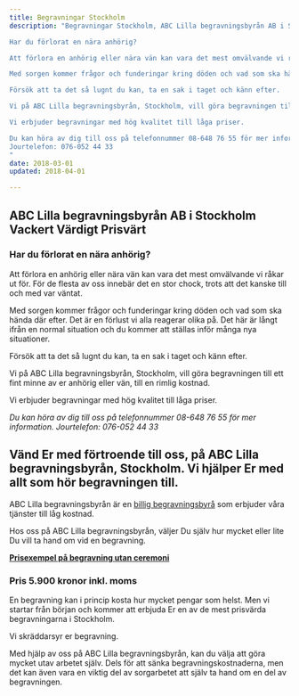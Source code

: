 ```yaml
---
title: Begravningar Stockholm
description: "Begravningar Stockholm, ABC Lilla begravningsbyrån AB i Stockholm Vackert Värdigt Prisvärt

Har du förlorat en nära anhörig?

Att förlora en anhörig eller nära vän kan vara det mest omvälvande vi råkar ut för. För de flesta av oss innebär det en stor chock, trots att det kanske till och med var väntat.

Med sorgen kommer frågor och funderingar kring döden och vad som ska hända där efter. Det är en förlust vi alla reagerar olika på. Det här är långt ifrån en normal situation och du kommer att ställas inför många nya situationer.

Försök att ta det så lugnt du kan, ta en sak i taget och känn efter.

Vi på ABC Lilla begravningsbyrån, Stockholm, vill göra begravningen till ett fint minne av er anhörig eller vän, till en rimlig kostnad.

Vi erbjuder begravningar med hög kvalitet till låga priser.

Du kan höra av dig till oss på telefonnummer 08-648 76 55 för mer information.
Jourtelefon: 076-052 44 33
"
date: 2018-03-01
updated: 2018-04-01

---
```



## ABC Lilla begravningsbyrån AB i Stockholm Vackert Värdigt Prisvärt

### Har du förlorat en nära anhörig?

Att förlora en anhörig eller nära vän kan vara det mest omvälvande vi råkar ut för. För de flesta av oss innebär det en stor chock, trots att det kanske till och med var väntat.

Med sorgen kommer frågor och funderingar kring döden och vad som ska hända där efter. Det är en förlust vi alla reagerar olika på. Det här är långt ifrån en normal situation och du kommer att ställas inför många nya situationer.

Försök att ta det så lugnt du kan, ta en sak i taget och känn efter.

Vi på ABC Lilla begravningsbyrån, Stockholm, vill göra begravningen till ett fint minne av er anhörig eller vän, till en rimlig kostnad.

Vi erbjuder begravningar med hög kvalitet till låga priser.

*Du kan höra av dig till oss på telefonnummer 08-648 76 55 för mer information.
Jourtelefon: 076-052 44 33*



## Vänd Er med förtroende till oss, på ABC Lilla begravningsbyrån, Stockholm. Vi hjälper Er med allt som hör begravningen till.
ABC Lilla begravningsbyrån är en [billig begravningsbyrå][1] som erbjuder våra tjänster till låg kostnad.

Hos oss på ABC Lilla begravningsbyrån, väljer Du själv hur mycket eller lite Du vill ta hand om vid en begravning.



**[Prisexempel på begravning utan ceremoni][2]**

### Pris 5.900 kronor inkl. moms


En begravning kan i princip kosta hur mycket pengar som helst. Men vi startar från början och kommer att erbjuda Er en av de mest prisvärda begravningarna i Stockholm.

Vi skräddarsyr er begravning.

Med hjälp av oss på ABC Lilla begravningsbyrån, kan du välja att göra mycket utav arbetet själv. Dels för att sänka begravningskostnaderna, men det kan även vara en viktig del av sorgarbetet att själv ta hand om en del av begravningen.


  [1]: http://abclillabegravningsbyran.se/billig-begravningsbyra
  [2]: http://abclillabegravningsbyran.se/index.php/priser
